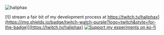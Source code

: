 ![haliphax](https://pbs.twimg.com/profile_banners/458808076/1545597092/1500x500)

[![I stream a fair bit of my development process at https://twitch.tv/haliphax](https://img.shields.io/badge/twitch-watch-purple?logo=twitch&style=for-the-badge)](https://twitch.tv/haliphax) [![Support my experiments on ko-fi](https://img.shields.io/badge/kofi-support-red?logo=ko-fi&style=for-the-badge)](https://ko-fi.com/haliphax)
